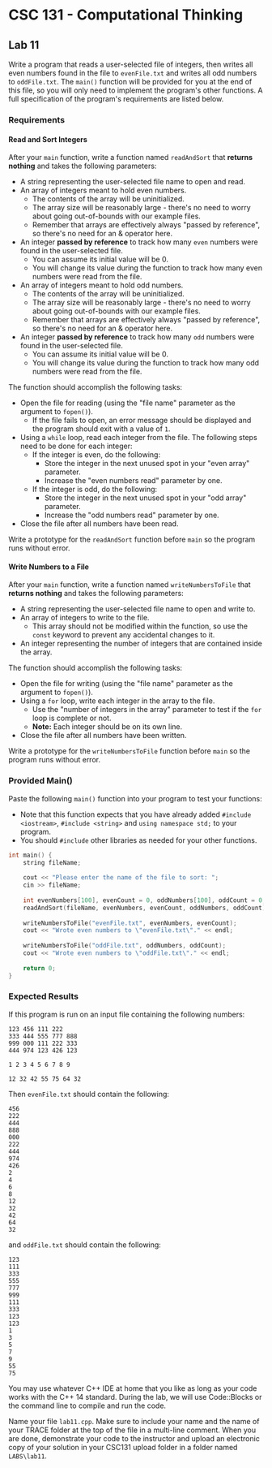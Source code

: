 # CSC 131 - Computational Thinking
## Lab 11

Write a program that reads a user-selected file of integers, then writes all even numbers found in the file to `evenFile.txt` and writes all odd numbers to `oddFile.txt`. The `main()` function will be provided for you at the end of this file, so you will only need to implement the program's other functions. A full specification of the program's requirements are listed below.

### Requirements
#### Read and Sort Integers
After your `main` function, write a function named `readAndSort` that **returns nothing** and takes the following parameters:
 * A string representing the user-selected file name to open and read.
 * An array of integers meant to hold even numbers.
     * The contents of the array will be uninitialized.
     * The array size will be reasonably large - there's no need to worry about going out-of-bounds with our example files.
     * Remember that arrays are effectively always "passed by reference", so there's no need for an & operator here.
 * An integer **passed by reference** to track how many `even` numbers were found in the user-selected file.
     * You can assume its initial value will be 0.
     * You will change its value during the function to track how many even numbers were read from the file.
 * An array of integers meant to hold odd numbers.
     * The contents of the array will be uninitialized.
     * The array size will be reasonably large - there's no need to worry about going out-of-bounds with our example files.
     * Remember that arrays are effectively always "passed by reference", so there's no need for an & operator here.
 * An integer **passed by reference** to track how many `odd` numbers were found in the user-selected file.
     * You can assume its initial value will be 0.
     * You will change its value during the function to track how many odd numbers were read from the file.

The function should accomplish the following tasks:
 * Open the file for reading (using the "file name" parameter as the argument to `fopen()`).
     * If the file fails to open, an error message should be displayed and the program should exit with a value of `1`.
 * Using a `while` loop, read each integer from the file. The following steps need to be done for each integer:
     * If the integer is even, do the following:
         * Store the integer in the next unused spot in your "even array" parameter.
         * Increase the "even numbers read" parameter by one.
     * If the integer is odd, do the following:
         * Store the integer in the next unused spot in your "odd array" parameter.
         * Increase the "odd numbers read" parameter by one.
 * Close the file after all numbers have been read.

Write a prototype for the `readAndSort` function before `main` so the program runs without error.


#### Write Numbers to a File
After your `main` function, write a function named `writeNumbersToFile` that **returns nothing** and takes the following parameters:
 * A string representing the user-selected file name to open and write to.
 * An array of integers to write to the file. 
     * This array should not be modified within the function, so use the `const` keyword to prevent any accidental changes to it.
 * An integer representing the number of integers that are contained inside the array.
 
The function should accomplish the following tasks:
 * Open the file for writing (using the "file name" parameter as the argument to `fopen()`).
 * Using a `for` loop, write each integer in the array to the file. 
     * Use the "number of integers in the array" parameter to test if the `for` loop is complete or not.
     * **Note:** Each integer should be on its own line.
 * Close the file after all numbers have been written.

Write a prototype for the `writeNumbersToFile` function before `main` so the program runs without error.
    
### Provided Main()
Paste the following `main()` function into your program to test your functions:
 * Note that this function expects that you have already added `#include <iostream>`, `#include <string>` and `using namespace std;` to your program.
 * You should `#include` other libraries as needed for your other functions.
```c++
int main() {
    string fileName;
    
    cout << "Please enter the name of the file to sort: ";
    cin >> fileName;
    
    int evenNumbers[100], evenCount = 0, oddNumbers[100], oddCount = 0;
    readAndSort(fileName, evenNumbers, evenCount, oddNumbers, oddCount);
    
    writeNumbersToFile("evenFile.txt", evenNumbers, evenCount);
    cout << "Wrote even numbers to \"evenFile.txt\"." << endl;
    
    writeNumbersToFile("oddFile.txt", oddNumbers, oddCount);
    cout << "Wrote even numbers to \"oddFile.txt\"." << endl;
    
    return 0;
}
```

### Expected Results
If this program is run on an input file containing the following numbers:
```
123 456 111 222
333 444 555 777 888
999 000 111 222 333
444 974 123 426 123 

1 2 3 4 5 6 7 8 9

12 32 42 55 75 64 32
```

Then `evenFile.txt` should contain the following:
```
456
222
444
888
000
222
444 
974
426
2
4
6
8
12
32
42
64
32
```

and `oddFile.txt` should contain the following:
```
123
111
333
555
777
999
111
333
123
123
1
3
5
7
9
55
75
```

You may use whatever C++ IDE at home that you like as long as your code works with the C++ 14 standard. During the lab, we will use Code::Blocks or the command line to compile and run the code.

Name your file `lab11.cpp`. Make sure to include your name and the name of your TRACE folder at the top of the file in a multi-line comment. When you are done, demonstrate your code to the instructor and upload an electronic copy of your solution in your CSC131 upload folder in a folder named `LABS\lab11`.
